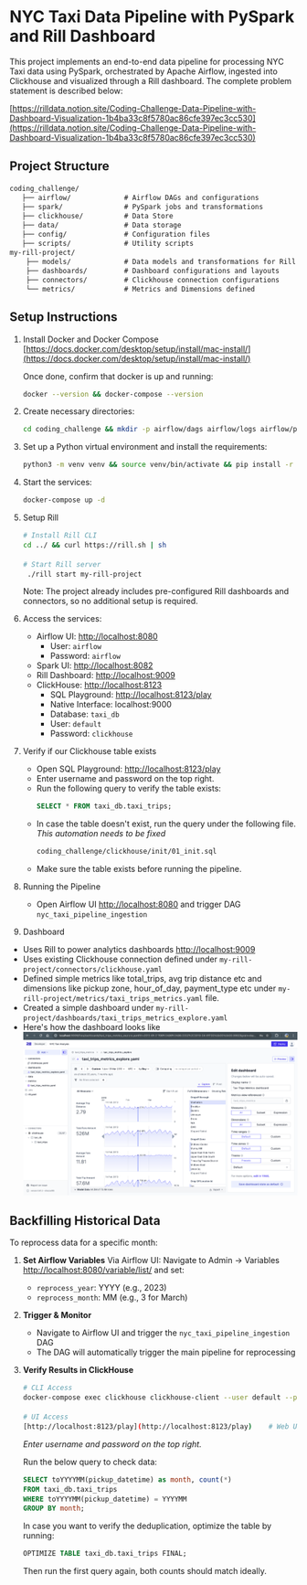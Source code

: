 # NYC Taxi Data Pipeline with PySpark and Rill Dashboard

This project implements an end-to-end data pipeline for processing NYC Taxi data using PySpark, orchestrated by Apache Airflow, ingested into Clickhouse and visualized through a Rill dashboard. The complete problem statement is described below:

[https://rilldata.notion.site/Coding-Challenge-Data-Pipeline-with-Dashboard-Visualization-1b4ba33c8f5780ac86cfe397ec3cc530](https://rilldata.notion.site/Coding-Challenge-Data-Pipeline-with-Dashboard-Visualization-1b4ba33c8f5780ac86cfe397ec3cc530)


## Project Structure

```
coding_challenge/
   ├── airflow/             # Airflow DAGs and configurations
   ├── spark/               # PySpark jobs and transformations
   ├── clickhouse/          # Data Store
   ├── data/                # Data storage
   ├── config/              # Configuration files
   ├── scripts/             # Utility scripts
my-rill-project/            
    ├── models/             # Data models and transformations for Rill
    ├── dashboards/         # Dashboard configurations and layouts
    ├── connectors/         # Clickhouse connection configurations
    └── metrics/            # Metrics and Dimensions defined
```

## Setup Instructions

1. Install Docker and Docker Compose
   [https://docs.docker.com/desktop/setup/install/mac-install/](https://docs.docker.com/desktop/setup/install/mac-install/)

   Once done, confirm that docker is up and running:
   ```bash
   docker --version && docker-compose --version
   ```

2. Create necessary directories:
   ```bash
   cd coding_challenge && mkdir -p airflow/dags airflow/logs airflow/plugins data/raw data/processed spark/jobs spark/transformations spark/utils spark/tests rill/models rill/dashboards config clickhouse/data && chmod 777 clickhouse/data
   ```

3. Set up a Python virtual environment and install the requirements:
   ```bash
   python3 -m venv venv && source venv/bin/activate && pip install -r requirements.txt
   ```

4. Start the services:
   ```bash
   docker-compose up -d
   ```

5. Setup Rill
   ```bash
   # Install Rill CLI
   cd ../ && curl https://rill.sh | sh

   # Start Rill server
    ./rill start my-rill-project
   ```

   Note: The project already includes pre-configured Rill dashboards and connectors, so no additional setup is required.


7. Access the services:
   - Airflow UI: [http://localhost:8080](http://localhost:8080)
      - User: `airflow`
      - Password: `airflow`
   - Spark UI: [http://localhost:8082](http://localhost:8082)
   - Rill Dashboard: [http://localhost:9009](http://localhost:9009)
   - ClickHouse:  [http://localhost:8123](http://localhost:8123)
      - SQL Playground: [http://localhost:8123/play](http://localhost:8123/play)
      - Native Interface: localhost:9000
      - Database: `taxi_db`
      - User: `default`
      - Password: `clickhouse`

8. Verify if our Clickhouse table exists
   - Open SQL Playground: [http://localhost:8123/play](http://localhost:8123/play)
   - Enter username and password on the top right.
   - Run the following query to verify the table exists:
     ```sql
     SELECT * FROM taxi_db.taxi_trips;
     ```
   - In case the table doesn't exist, run the query under the following file. *This automation needs to be fixed*
     ```bash
     coding_challenge/clickhouse/init/01_init.sql
     ```
   - Make sure the table exists before running the pipeline.

9. Running the Pipeline
   - Open Airflow UI [http://localhost:8080](http://localhost:8080) and trigger DAG `nyc_taxi_pipeline_ingestion`


10. Dashboard
   - Uses Rill to power analytics dashboards [http://localhost:9009](http://localhost:9009)
   - Uses existing Clickhouse connection defined under `my-rill-project/connectors/clickhouse.yaml`
   - Defined simple metrics like total_trips, avg trip distance etc and dimensions like pickup zone, hour_of_day, payment_type etc under `my-rill-project/metrics/taxi_trips_metrics.yaml` file.
   - Created a simple dashboard under `my-rill-project/dashboards/taxi_trips_metrics_explore.yaml`
   - Here's how the dashboard looks like
![Rill Dashboard Screenshot](my-rill-project/data/data_analysis_screenshot.png)


## Backfilling Historical Data

To reprocess data for a specific month:

1. **Set Airflow Variables**
   Via Airflow UI: Navigate to Admin -> Variables [http://localhost:8080/variable/list/](http://localhost:8080/variable/list/) and set:
   - `reprocess_year`: YYYY  (e.g., 2023)
   - `reprocess_month`: MM   (e.g., 3 for March)

2. **Trigger & Monitor**
   - Navigate to Airflow UI and trigger the `nyc_taxi_pipeline_ingestion` DAG
   - The DAG will automatically trigger the main pipeline for reprocessing

3. **Verify Results in ClickHouse**

   ```bash
   # CLI Access
   docker-compose exec clickhouse clickhouse-client --user default --password clickhouse

   # UI Access
   [http://localhost:8123/play](http://localhost:8123/play)    # Web UI with SQL playground
   ```
   
   *Enter username and password on the top right.*

   Run the below query to check data:
   ```sql
   SELECT toYYYYMM(pickup_datetime) as month, count(*) 
   FROM taxi_db.taxi_trips 
   WHERE toYYYYMM(pickup_datetime) = YYYYMM 
   GROUP BY month;
   ```

   In case you want to verify the deduplication, optimize the table by running:
   ```sql
   OPTIMIZE TABLE taxi_db.taxi_trips FINAL;
   ```

   Then run the first query again, both counts should match ideally.   